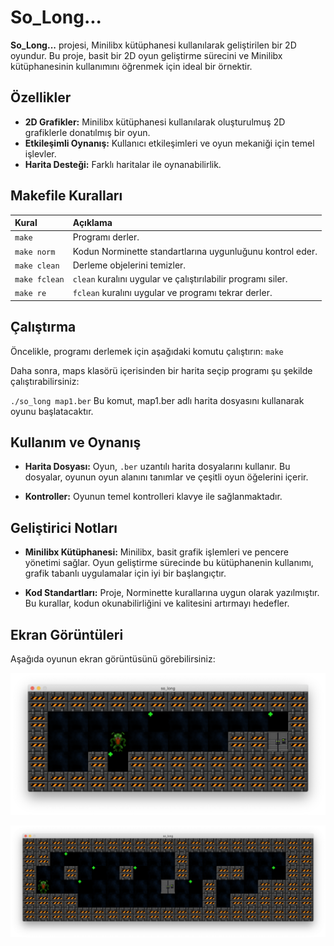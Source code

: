 
# So_Long...

**So_Long...** projesi, Minilibx kütüphanesi kullanılarak geliştirilen bir 2D oyundur. Bu proje, basit bir 2D oyun geliştirme sürecini ve Minilibx kütüphanesinin kullanımını öğrenmek için ideal bir örnektir.

## Özellikler

- **2D Grafikler:** Minilibx kütüphanesi kullanılarak oluşturulmuş 2D grafiklerle donatılmış bir oyun.
- **Etkileşimli Oynanış:** Kullanıcı etkileşimleri ve oyun mekaniği için temel işlevler.
- **Harita Desteği:** Farklı haritalar ile oynanabilirlik.

## Makefile Kuralları

| Kural         | Açıklama                                           |
|:--------------|:---------------------------------------------------|
| `make`        | Programı derler.                                  |
| `make norm`   | Kodun Norminette standartlarına uygunluğunu kontrol eder. |
| `make clean`  | Derleme objelerini temizler.                      |
| `make fclean` | `clean` kuralını uygular ve çalıştırılabilir programı siler. |
| `make re`     | `fclean` kuralını uygular ve programı tekrar derler. |

## Çalıştırma

Öncelikle, programı derlemek için aşağıdaki komutu çalıştırın:
`make`

Daha sonra, maps klasörü içerisinden bir harita seçip programı şu şekilde çalıştırabilirsiniz:

`./so_long map1.ber`
Bu komut, map1.ber adlı harita dosyasını kullanarak oyunu başlatacaktır.

## Kullanım ve Oynanış

- **Harita Dosyası:** Oyun, `.ber` uzantılı harita dosyalarını kullanır. Bu dosyalar, oyunun oyun alanını tanımlar ve çeşitli oyun öğelerini içerir.

- **Kontroller:** Oyunun temel kontrolleri klavye ile sağlanmaktadır.

## Geliştirici Notları

- **Minilibx Kütüphanesi:** Minilibx, basit grafik işlemleri ve pencere yönetimi sağlar. Oyun geliştirme sürecinde bu kütüphanenin kullanımı, grafik tabanlı uygulamalar için iyi bir başlangıçtır.

- **Kod Standartları:** Proje, Norminette kurallarına uygun olarak yazılmıştır. Bu kurallar, kodun okunabilirliğini ve kalitesini artırmayı hedefler.

## Ekran Görüntüleri

Aşağıda oyunun ekran görüntüsünü görebilirsiniz:

![Oyun Ekran Görüntüsü](map_3.png)

![Oyun Ekran Görüntüsü](map_1.png)
